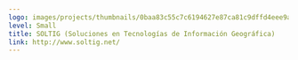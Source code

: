 ```yaml
---
logo: images/projects/thumbnails/0baa83c55c7c6194627e87ca81c9dffd4eee9ad1.png.150x50_q85.png
level: Small
title: SOLTIG (Soluciones en Tecnologías de Información Geográfica)
link: http://www.soltig.net/
---
```

